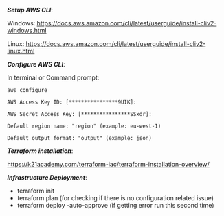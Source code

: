 _**Setup AWS CLI**_:

Windows:
https://docs.aws.amazon.com/cli/latest/userguide/install-cliv2-windows.html

Linux:
https://docs.aws.amazon.com/cli/latest/userguide/install-cliv2-linux.html


_**Configure AWS CLI**_:

In terminal or Command prompt:


 `aws configure`

 `AWS Access Key ID: [****************9UIK]:`

 `AWS Secret Access Key: [****************SSxdr]:`

 `Default region name: "region" (example: eu-west-1)`

 `Default output format: "output" (example: json)`


_**Terraform installation**_:

https://k21academy.com/terraform-iac/terraform-installation-overview/


_**Infrastructure Deployment**_:

- terraform init
- terraform plan (for checking if there is no configuration related issue)
- terraform deploy -auto-approve (if getting error run this second time)


